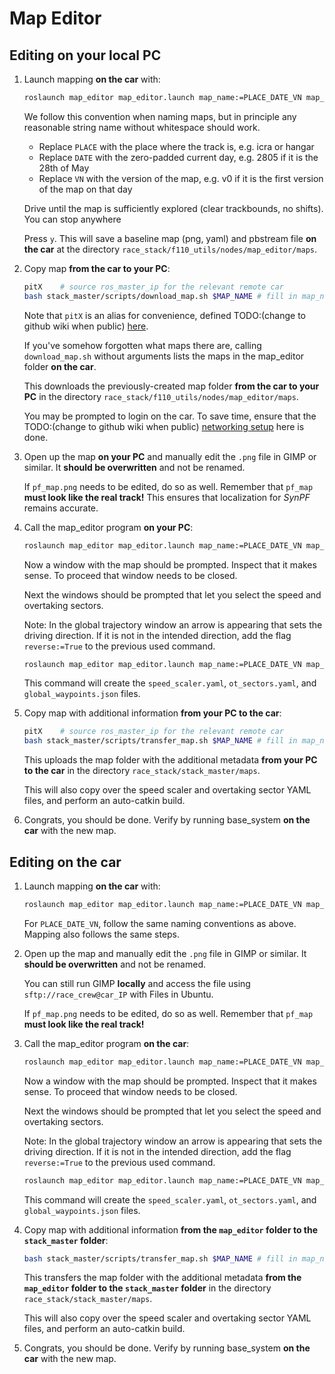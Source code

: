 # Map Editor

<!-- Mapping Workflow: ![pic](media/workflow.jpg) -->

## Editing on your local PC
1. Launch mapping **on the car** with:
    ```bash
    roslaunch map_editor map_editor.launch map_name:=PLACE_DATE_VN map_editor_mapping:=True
    ```
    We follow this convention when naming maps, but in principle any reasonable string name without whitespace should work.

    - Replace `PLACE` with the place where the track is, e.g. icra or hangar
    - Replace `DATE` with the zero-padded current day, e.g. 2805 if it is the 28th of May
    - Replace `VN` with the version of the map, e.g. v0 if it is the first version of the map on that day

    Drive until the map is sufficiently explored (clear trackbounds, no shifts). You can stop anywhere

    Press `y`. This will save a baseline map (png, yaml) and pbstream file **on the car** at the directory `race_stack/f110_utils/nodes/map_editor/maps`.

2. Copy map **from the car to your PC**:
    ```bash
    pitX    # source ros_master_ip for the relevant remote car
    bash stack_master/scripts/download_map.sh $MAP_NAME # fill in map_name accordingly
    ```
    Note that `pitX` is an alias for convenience, defined TODO:(change to github wiki when public) [here](https://git.ee.ethz.ch/pbl/research/f1tenth/race_stack/-/wikis/Pit-Starter-Usage).

    If you've somehow forgotten what maps there are, calling `download_map.sh` without arguments lists the maps in the map_editor folder **on the car**.

    This downloads the previously-created map folder **from the car to your PC** in the directory `race_stack/f110_utils/nodes/map_editor/maps`.

    You may be prompted to login on the car. To save time, ensure that the TODO:(change to github wiki when public) [networking setup](https://git.ee.ethz.ch/pbl/research/f1tenth/race_stack/-/blob/17e72aff548f39f0ca26c46148e3607fc2be411b/stack_master/checklists/Mapping.md) here is done.

3. Open up the map **on your PC** and manually edit the `.png` file in GIMP or similar. It **should be overwritten** and not be renamed.

    If `pf_map.png` needs to be edited, do so as well. Remember that `pf_map` **must look like the real track!** This ensures that localization for *SynPF* remains accurate.

4. Call the map_editor program **on your PC**:
    ```bash
    roslaunch map_editor map_editor.launch map_name:=PLACE_DATE_VN map_editor_mapping:=False
    ```

    Now a window with the map should be prompted. Inspect that it makes sense. To proceed that window needs to be closed.

    Next the windows should be prompted that let you select the speed and overtaking sectors.

    Note: In the global trajectory window an arrow is appearing that sets the driving direction. If it is not in the intended direction, add the flag `reverse:=True` to the previous used command.

    ```bash
    roslaunch map_editor map_editor.launch map_name:=PLACE_DATE_VN map_editor_mapping:=False reverse:=True
    ```

    This command will create the `speed_scaler.yaml`, `ot_sectors.yaml`, and `global_waypoints.json` files.

5. Copy map with additional information **from your PC to the car**:
    ```bash
    pitX    # source ros_master_ip for the relevant remote car
    bash stack_master/scripts/transfer_map.sh $MAP_NAME # fill in map_name accordingly
    ```
    This uploads the map folder with the additional metadata **from your PC to the car** in the directory `race_stack/stack_master/maps`.

    This will also copy over the speed scaler and overtaking sector YAML files, and perform an auto-catkin build.

6. Congrats, you should be done. Verify by running base_system **on the car** with the new map.

## Editing on the car

1. Launch mapping **on the car** with:
    ```bash
    roslaunch map_editor map_editor.launch map_name:=PLACE_DATE_VN map_editor_mapping:=True
    ```
    For `PLACE_DATE_VN`, follow the same naming conventions as above. Mapping also follows the same steps.

2. Open up the map and manually edit the `.png` file in GIMP or similar. It **should be overwritten** and not be renamed.

    You can still run GIMP **locally** and access the file using `sftp://race_crew@car_IP` with Files in Ubuntu.

    If `pf_map.png` needs to be edited, do so as well. Remember that `pf_map` **must look like the real track!**

3. Call the map_editor program **on the car**:
    ```bash
    roslaunch map_editor map_editor.launch map_name:=PLACE_DATE_VN map_editor_mapping:=False
    ```

    Now a window with the map should be prompted. Inspect that it makes sense. To proceed that window needs to be closed.

    Next the windows should be prompted that let you select the speed and overtaking sectors.

    Note: In the global trajectory window an arrow is appearing that sets the driving direction. If it is not in the intended direction, add the flag `reverse:=True` to the previous used command.

    ```bash
    roslaunch map_editor map_editor.launch map_name:=PLACE_DATE_VN map_editor_mapping:=False reverse:=True
    ```

    This command will create the `speed_scaler.yaml`, `ot_sectors.yaml`, and `global_waypoints.json` files.

4. Copy map with additional information **from the `map_editor` folder to the `stack_master` folder**:
    ```bash
    bash stack_master/scripts/transfer_map.sh $MAP_NAME # fill in map_name accordingly
    ```
    This transfers the map folder with the additional metadata **from the `map_editor` folder to the `stack_master` folder** in the directory `race_stack/stack_master/maps`.

    This will also copy over the speed scaler and overtaking sector YAML files, and perform an auto-catkin build.

5. Congrats, you should be done. Verify by running base_system **on the car** with the new map.
